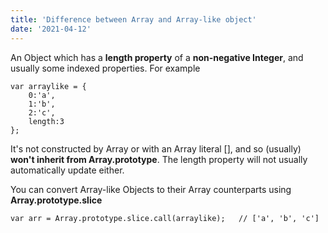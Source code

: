 ```yaml
---
title: 'Difference between Array and Array-like object'
date: '2021-04-12'
---
```


An Object which has a **length property** of a **non-negative Integer**, and usually some indexed properties. For example

```
var arraylike = {
    0:'a',
    1:'b',
    2:'c',
    length:3
};
```

It's not constructed by Array or with an Array literal [], and so (usually) **won't inherit from Array.prototype**. The length property will not usually automatically update either.

You can convert Array-like Objects to their Array counterparts using **Array.prototype.slice**

```
var arr = Array.prototype.slice.call(arraylike);   // ['a', 'b', 'c']
```

